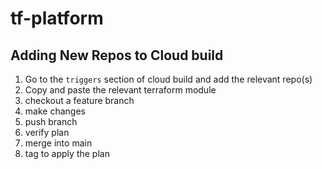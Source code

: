 # tf-platform

## Adding New Repos to Cloud build

1. Go to the `triggers` section of cloud build and add the relevant repo(s)
2. Copy and paste the relevant terraform module
3. checkout a feature branch
4. make changes
5. push branch
6. verify plan
7. merge into main
8. tag to apply the plan
